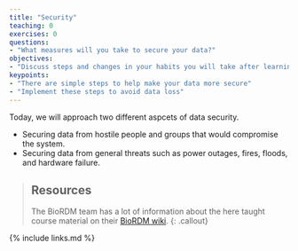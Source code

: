```yaml
---
title: "Security"
teaching: 0
exercises: 0
questions:
- "What measures will you take to secure your data?"
objectives:
- "Discuss steps and changes in your habits you will take after learning about data security."
keypoints:
- "There are simple steps to help make your data more secure"
- "Implement these steps to avoid data loss"
---
```


Today, we will approach two different aspcets of data security. 
- Securing data from hostile people and groups that would compromise the system. 
- Securing data from general threats such as power outages, fires, floods, and hardware failure. 




> ## Resources
> 
> The BioRDM team has a lot of information about the here taught course material on 
> their [BioRDM wiki](https://www.wiki.ed.ac.uk/display/RDMS/).
{: .callout}


{% include links.md %}
